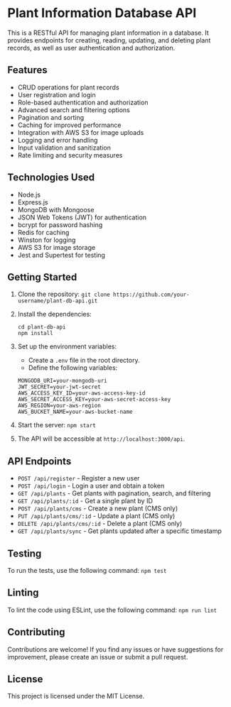 # Plant Information Database API

This is a RESTful API for managing plant information in a database. It provides endpoints for creating, reading, updating, and deleting plant records, as well as user authentication and authorization.

## Features

- CRUD operations for plant records
- User registration and login
- Role-based authentication and authorization
- Advanced search and filtering options
- Pagination and sorting
- Caching for improved performance
- Integration with AWS S3 for image uploads
- Logging and error handling
- Input validation and sanitization
- Rate limiting and security measures

## Technologies Used

- Node.js
- Express.js
- MongoDB with Mongoose
- JSON Web Tokens (JWT) for authentication
- bcrypt for password hashing
- Redis for caching
- Winston for logging
- AWS S3 for image storage
- Jest and Supertest for testing

## Getting Started

1. Clone the repository:
   `git clone https://github.com/your-username/plant-db-api.git`

2. Install the dependencies:

   ```shell
   cd plant-db-api
   npm install
   ```

3. Set up the environment variables:

   - Create a `.env` file in the root directory.
   - Define the following variables:

   ```shell
   MONGODB_URI=your-mongodb-uri
   JWT_SECRET=your-jwt-secret
   AWS_ACCESS_KEY_ID=your-aws-access-key-id
   AWS_SECRET_ACCESS_KEY=your-aws-secret-access-key
   AWS_REGION=your-aws-region
   AWS_BUCKET_NAME=your-aws-bucket-name
   ```

4. Start the server:
   `npm start`

5. The API will be accessible at `http://localhost:3000/api`.

## API Endpoints

- `POST /api/register` - Register a new user
- `POST /api/login` - Login a user and obtain a token
- `GET /api/plants` - Get plants with pagination, search, and filtering
- `GET /api/plants/:id` - Get a single plant by ID
- `POST /api/plants/cms` - Create a new plant (CMS only)
- `PUT /api/plants/cms/:id` - Update a plant (CMS only)
- `DELETE /api/plants/cms/:id` - Delete a plant (CMS only)
- `GET /api/plants/sync` - Get plants updated after a specific timestamp

## Testing

To run the tests, use the following command:
`npm test`

## Linting

To lint the code using ESLint, use the following command:
`npm run lint`

## Contributing

Contributions are welcome! If you find any issues or have suggestions for improvement, please create an issue or submit a pull request.

## License

This project is licensed under the MIT License.

